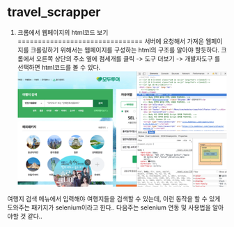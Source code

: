 # travel_scrapper


1. 크롬에서 웹페이지의 html코드 보기
===============================
서버에 요청해서 가져온 웹페이지를 크롤링하기 위해서는
웹페이지를 구성하는 html의 구조를 알아야 할듯하다.
크롬에서 오른쪽 상단의 주소 옆에 점세개를 클릭 -> 도구 더보기 -> 개발자도구 를 선택하면 html코드를 볼 수 있다.
![view_html_in_chrome](./img/view_html_src_img.png)

여행지 검색 메뉴에서 입력해야 여행지들을 검색할 수 있는데, 이런 동작을 할 수 있게 도와주는 패키지가
selenium이라고 한다..
다음주는 selenium 연동 및 사용법을 알아야할 것 같다..
